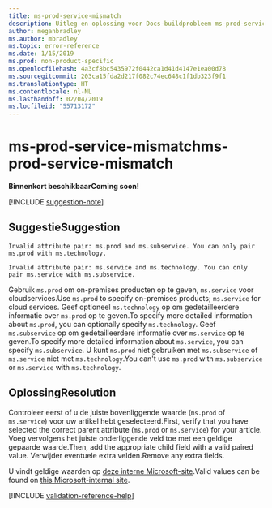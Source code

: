 ```yaml
---
title: ms-prod-service-mismatch
description: Uitleg en oplossing voor Docs-buildprobleem ms-prod-service-mismatch
author: meganbradley
ms.author: mbradley
ms.topic: error-reference
ms.date: 1/15/2019
ms.prod: non-product-specific
ms.openlocfilehash: 4a3cf8bc5435972f0442ca1d41d4147e1ea00d78
ms.sourcegitcommit: 203ca15fda2d217f082c74ec648c1f1db323f9f1
ms.translationtype: HT
ms.contentlocale: nl-NL
ms.lasthandoff: 02/04/2019
ms.locfileid: "55713172"
---
```

# <a name="ms-prod-service-mismatch"></a><span data-ttu-id="45b5f-103">ms-prod-service-mismatch</span><span class="sxs-lookup"><span data-stu-id="45b5f-103">ms-prod-service-mismatch</span></span>

<span data-ttu-id="45b5f-104">**Binnenkort beschikbaar**</span><span class="sxs-lookup"><span data-stu-id="45b5f-104">**Coming soon!**</span></span>

[!INCLUDE [suggestion-note](includes/suggestion-note.md)]

## <a name="suggestion"></a><span data-ttu-id="45b5f-105">Suggestie</span><span class="sxs-lookup"><span data-stu-id="45b5f-105">Suggestion</span></span>

`Invalid attribute pair: ms.prod and ms.subservice. You can only pair ms.prod with ms.technology.`

`Invalid attribute pair: ms.service and ms.technology. You can only pair ms.service with ms.subservice.`

<span data-ttu-id="45b5f-106">Gebruik `ms.prod` om on-premises producten op te geven, `ms.service` voor cloudservices.</span><span class="sxs-lookup"><span data-stu-id="45b5f-106">Use `ms.prod` to specify on-premises products; `ms.service` for cloud services.</span></span> <span data-ttu-id="45b5f-107">Geef optioneel `ms.technology` op om gedetailleerdere informatie over `ms.prod` op te geven.</span><span class="sxs-lookup"><span data-stu-id="45b5f-107">To specify more detailed information about `ms.prod`, you can optionally specify `ms.technology`.</span></span> <span data-ttu-id="45b5f-108">Geef `ms.subservice` op om gedetailleerdere informatie over `ms.service` op te geven.</span><span class="sxs-lookup"><span data-stu-id="45b5f-108">To specify more detailed information about `ms.service`, you can specify `ms.subservice`.</span></span> <span data-ttu-id="45b5f-109">U kunt `ms.prod` niet gebruiken met `ms.subservice` of `ms.service` niet met `ms.technology`.</span><span class="sxs-lookup"><span data-stu-id="45b5f-109">You can't use `ms.prod` with `ms.subservice` or `ms.service` with `ms.technology`.</span></span>

## <a name="resolution"></a><span data-ttu-id="45b5f-110">Oplossing</span><span class="sxs-lookup"><span data-stu-id="45b5f-110">Resolution</span></span>

<span data-ttu-id="45b5f-111">Controleer eerst of u de juiste bovenliggende waarde (`ms.prod` of `ms.service`) voor uw artikel hebt geselecteerd.</span><span class="sxs-lookup"><span data-stu-id="45b5f-111">First, verify that you have selected the correct parent attribute (`ms.prod` or `ms.service`) for your article.</span></span> <span data-ttu-id="45b5f-112">Voeg vervolgens het juiste onderliggende veld toe met een geldige gepaarde waarde.</span><span class="sxs-lookup"><span data-stu-id="45b5f-112">Then, add the appropriate child field with a valid paired value.</span></span> <span data-ttu-id="45b5f-113">Verwijder eventuele extra velden.</span><span class="sxs-lookup"><span data-stu-id="45b5f-113">Remove any extra fields.</span></span>

<span data-ttu-id="45b5f-114">U vindt geldige waarden op [deze interne Microsoft-site](https://docsmetadatatool.azurewebsites.net/whitelists).</span><span class="sxs-lookup"><span data-stu-id="45b5f-114">Valid values can be found on [this Microsoft-internal site](https://docsmetadatatool.azurewebsites.net/whitelists).</span></span>

<!--make sure to add this file to your includes folder and verify the path-->
[!INCLUDE [validation-reference-help](includes/validation-reference-help.md)]
